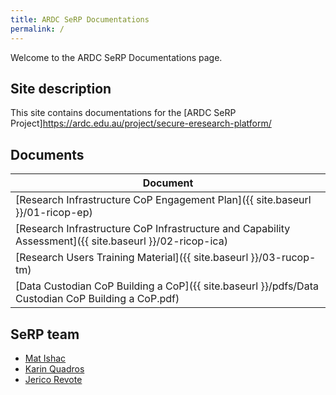 ```yaml
---
title: ARDC SeRP Documentations
permalink: /
---
```


Welcome to the ARDC SeRP Documentations page.

## Site description

This site contains documentations for the [ARDC SeRP Project]https://ardc.edu.au/project/secure-eresearch-platform/

## Documents

| Document |
| --- |
| [Research Infrastructure CoP Engagement Plan]({{ site.baseurl }}/01-ricop-ep) |
| [Research Infrastructure CoP Infrastructure and Capability Assessment]({{ site.baseurl }}/02-ricop-ica) |
| [Research Users Training Material]({{ site.baseurl }}/03-rucop-tm) |
| [Data Custodian CoP Building a CoP]({{ site.baseurl }}/pdfs/Data Custodian CoP Building a CoP.pdf) |

## SeRP team

* [Mat Ishac](https://www.monash.edu/researchinfrastructure/helix/about/helix-team)
* [Karin Quadros](https://www.monash.edu/researchinfrastructure/helix/about/helix-team)
* [Jerico Revote](https://research.monash.edu/en/persons/jerico-revote)
